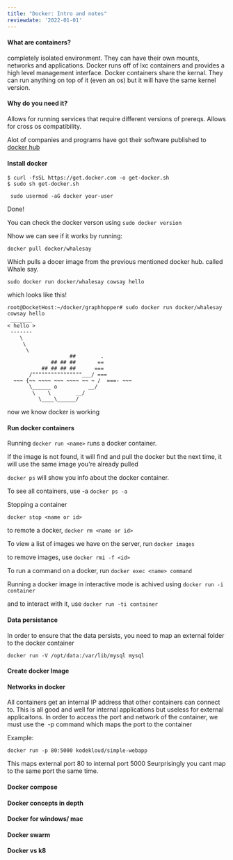 ```yaml
---
title: "Docker: Intro and notes"
reviewdate: '2022-01-01'
---
```


#### What are containers?

completely isolated environment. They can have their own mounts, networks and applications.
Docker runs off of lxc containers and provides a high level management interface.
Docker containers share the kernal. They can run anything on top of it (even an os) but it will have the same kernel version.

#### Why do you need it?

Allows for running services that require different versions of prereqs. Allows for cross os compatibility.

Alot of companies and programs have got their software published to [docker hub](https://bookstack.breadnet.co.uk/hub.docker.com/)

#### Install docker

    $ curl -fsSL https://get.docker.com -o get-docker.sh
    $ sudo sh get-docker.sh

     sudo usermod -aG docker your-user

Done!

You can check the docker verson using
`sudo docker version`

Nhow we can see if it works by running:

    docker pull docker/whalesay

Which pulls a docer image from the previous mentioned docker hub. called Whale say.

    sudo docker run docker/whalesay cowsay hello

which looks like this!

    root@DocketHost:~/docker/graphhopper# sudo docker run docker/whalesay cowsay hello
     _______
    < hello >
     -------
        \
         \
          \
                        ##        .
                  ## ## ##       ==
               ## ## ## ##      ===
           /""""""""""""""""___/ ===
      ~~~ {~~ ~~~~ ~~~ ~~~~ ~~ ~ /  ===- ~~~
           \______ o          __/
            \    \        __/
              \____\______/

now we know docker is working

#### Run docker containers

Running `docker run <name>` runs a docker container.

If the image is not found, it will find and pull the docker but the next time, it will use the same image you're already pulled

`docker ps` will show you info about the docker container.

To see all containers, use -a `docker ps -a`

Stopping a container

`docker stop <name or id>`

to remote a docker, `docker rm <name or id>`

To view a list of images we have on the server, run `docker images`

to remove images, use `docker rmi -f <id>`

To run a command on a docker, run `docker exec <name> command`

Running a docker image in interactive mode is achived using `docker run -i container`

and to interact with it, use `docker run -ti container`

#### Data persistance

In order to ensure that the data persists, you need to map an external folder to the docker container

    docker run -V /opt/data:/var/lib/mysql mysql

#### Create docker Image

#### Networks in docker

All containers get an internal IP address that other containers can connect to. This is all good and well for internal applications but useless for external applicaitons. In order to access the port and network of the container, we must use the  -p command which maps the port to the container

Example:

`docker run -p 80:5000 kodekloud/simple-webapp`

This maps external port 80 to internal port 5000
Seurprisingly you cant map to the same port the same time.

#### Docker compose

#### Docker concepts in depth

#### Docker for windows/ mac

#### Docker swarm

#### Docker vs k8
